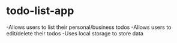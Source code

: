 # todo-list-app
-Allows users to list their personal/business todos
-Allows users to edit/delete their todos
-Uses local storage to store data
